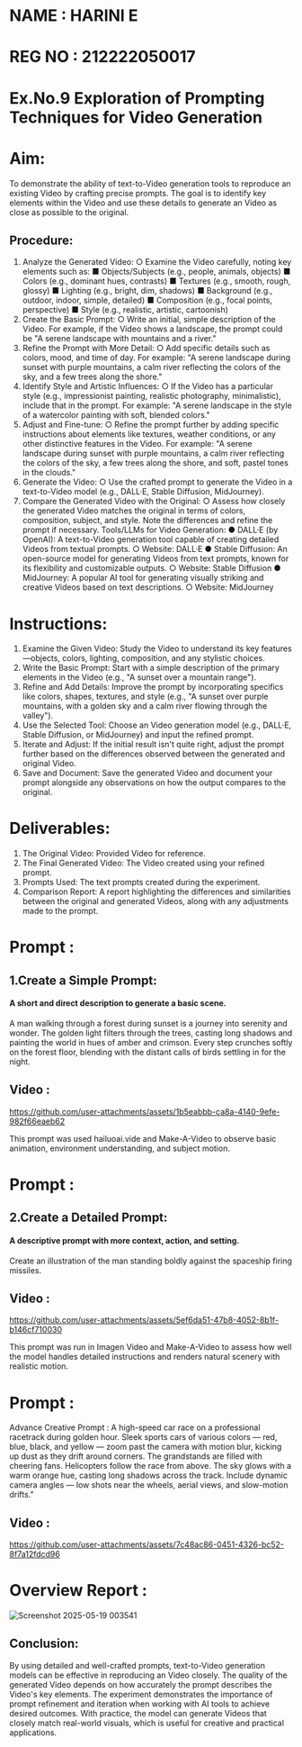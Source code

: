 # NAME : HARINI E
# REG NO : 212222050017
# Ex.No.9 Exploration of Prompting Techniques for Video Generation

# Aim:
To demonstrate the ability of text-to-Video generation tools to reproduce an existing Video by crafting precise prompts. The goal is to identify key elements within the Video and use these details to generate an Video as close as possible to the original.
## Procedure:
1.	Analyze the Generated Video:
○	Examine the Video carefully, noting key elements such as:
■	Objects/Subjects (e.g., people, animals, objects)
■	Colors (e.g., dominant hues, contrasts)
■	Textures (e.g., smooth, rough, glossy)
■	Lighting (e.g., bright, dim, shadows)
■	Background (e.g., outdoor, indoor, simple, detailed)
■	Composition (e.g., focal points, perspective)
■	Style (e.g., realistic, artistic, cartoonish)
2.	Create the Basic Prompt:
○	Write an initial, simple description of the Video. For example, if the Video shows a landscape, the prompt could be "A serene landscape with mountains and a river."
3.	Refine the Prompt with More Detail:
○	Add specific details such as colors, mood, and time of day. For example: "A serene landscape during sunset with purple mountains, a calm river reflecting the colors of the sky, and a few trees along the shore."
4.	Identify Style and Artistic Influences:
○	If the Video has a particular style (e.g., impressionist painting, realistic photography, minimalistic), include that in the prompt. For example: "A serene landscape in the style of a watercolor painting with soft, blended colors."
5.	Adjust and Fine-tune:
○	Refine the prompt further by adding specific instructions about elements like textures, weather conditions, or any other distinctive features in the Video. For example: "A serene landscape during sunset with purple mountains, a calm river reflecting the colors of the sky, a few trees along the shore, and soft, pastel tones in the clouds."
6.	Generate the Video:
○	Use the crafted prompt to generate the Video in a text-to-Video model (e.g., DALL·E, Stable Diffusion, MidJourney).
7.	Compare the Generated Video with the Original:
○	Assess how closely the generated Video matches the original in terms of colors, composition, subject, and style. Note the differences and refine the prompt if necessary.
Tools/LLMs for Video Generation:
●	DALL·E (by OpenAI): A text-to-Video generation tool capable of creating detailed Videos from textual prompts.
○	Website: DALL·E
●	Stable Diffusion: An open-source model for generating Videos from text prompts, known for its flexibility and customizable outputs.
○	Website: Stable Diffusion
●	MidJourney: A popular AI tool for generating visually striking and creative Videos based on text descriptions.
○	Website: MidJourney

# Instructions:
1.	Examine the Given Video: Study the Video to understand its key features—objects, colors, lighting, composition, and any stylistic choices.
2.	Write the Basic Prompt: Start with a simple description of the primary elements in the Video (e.g., "A sunset over a mountain range").
3.	Refine and Add Details: Improve the prompt by incorporating specifics like colors, shapes, textures, and style (e.g., "A sunset over purple mountains, with a golden sky and a calm river flowing through the valley").
4.	Use the Selected Tool: Choose an Video generation model (e.g., DALL·E, Stable Diffusion, or MidJourney) and input the refined prompt.
5.	Iterate and Adjust: If the initial result isn't quite right, adjust the prompt further based on the differences observed between the generated and original Video.
6.	Save and Document: Save the generated Video and document your prompt alongside any observations on how the output compares to the original.

# Deliverables:
1.	The Original Video: Provided Video for reference.
2.	The Final Generated Video: The Video created using your refined prompt.
3.	Prompts Used: The text prompts created during the experiment.
4.	Comparison Report: A report highlighting the differences and similarities between the original and generated Videos, along with any adjustments made to the prompt.

# Prompt :
## 1.Create a Simple Prompt:
#### A short and direct description to generate a basic scene.

A man walking through a forest during sunset is a journey into serenity and wonder. The golden light filters through the trees, casting long shadows and painting the world in hues of amber and crimson. Every step crunches softly on the forest floor, blending with the distant calls of birds settling in for the night.

## Video :



https://github.com/user-attachments/assets/1b5eabbb-ca8a-4140-9efe-982f66eaeb62



This prompt was used  hailuoai.vide and Make-A-Video to observe basic animation, environment understanding, and subject motion.
# Prompt :
## 2.Create a Detailed Prompt:
#### A descriptive prompt with more context, action, and setting.

Create an illustration of the man standing boldly against the spaceship firing missiles.

## Video :

https://github.com/user-attachments/assets/5ef6da51-47b8-4052-8b1f-b146cf710030


This prompt was run in Imagen Video and Make-A-Video to assess how well the model handles detailed instructions and renders natural scenery with realistic motion.


# Prompt : 
Advance Creative Prompt :
A high-speed car race on a professional racetrack during golden hour. Sleek sports cars of various colors — red, blue, black, and yellow — zoom past the camera with motion blur, kicking up dust as they drift around corners. The grandstands are filled with cheering fans. Helicopters follow the race from above. The sky glows with a warm orange hue, casting long shadows across the track. Include dynamic camera angles — low shots near the wheels, aerial views, and slow-motion drifts."
## Video :


https://github.com/user-attachments/assets/7c48ac86-0451-4326-bc52-8f7a12fdcd96

# Overview Report :
![Screenshot 2025-05-19 003541](https://github.com/user-attachments/assets/235ceefb-2bb7-4341-b9f3-5a84adfe39ac)



## Conclusion:
By using detailed and well-crafted prompts, text-to-Video generation models can be effective in reproducing an Video closely. The quality of the generated Video depends on how accurately the prompt describes the Video's key elements. The experiment demonstrates the importance of prompt refinement and iteration when working with AI tools to achieve desired outcomes. With practice, the model can generate Videos that closely match real-world visuals, which is useful for creative and practical applications.
